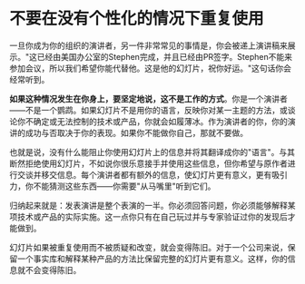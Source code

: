 # 不要在没有个性化的情况下重复使用

一旦你成为你的组织的演讲者，另一件非常常见的事情是，你会被递上演讲稿来展示。"这已经由美国办公室的Stephen完成，并且已经由PR签字。Stephen不能来参加会议，所以我们希望你能代替他。这是他的幻灯片，祝你好运。"这句话你会经常听到。

**如果这种情况发生在你身上，要坚定地说，这不是工作的方式**。你是一个演讲者——不是一个鹦鹉。如果幻灯片不是用你的语言，反映你对某一主题的方法，或谈论你不确定或无法控制的技术或产品，你就会如履薄冰。作为演讲者的你，你的演讲的成功与否取决于你的表现。如果你不能做你自己，那就不要做。

也就是说，没有什么能阻止你使用幻灯片上的信息并将其翻译成你的"语言"。与其断然拒绝使用幻灯片，不如说你很乐意接手并使用这些信息，但你希望与原作者进行交谈并移交信息。每个演讲者都有额外的信息，使幻灯片更有意义，更有吸引力，你不能猜测这些东西——你需要"从马嘴里"听到它们。

归纳起来就是：发表演讲是整个表演的一半。你必须回答问题，你必须能够解释某项技术或产品的实际实施。这一点你只有在自己玩过并与专家验证过你的发现后才能做到。

幻灯片如果被重复使用而不被质疑和改变，就会变得陈旧。对于一个公司来说，保留一个事实库和解释某种产品的方法比保留完整的幻灯片更有意义。这样，你的信息就不会变得陈旧。